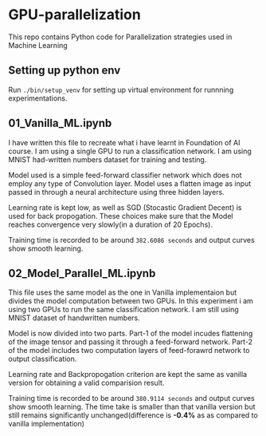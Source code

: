 # GPU-parallelization
This repo contains Python code for Parallelization strategies used in Machine Learning 

## Setting up python env
Run `./bin/setup_venv` for setting up virtual environment for runnning experimentations.  

## 01_Vanilla_ML.ipynb
I have written this file to recreate what i have learnt in Foundation of AI course. I am using a single GPU to run a classification network. I am using MNIST had-written numbers dataset for training and testing.

Model used is a simple feed-forward classifier network which does not employ any type of  Convolution layer. Model uses a flatten image as input passed in through a neural architecture using three hidden layers. 
   
Learning rate is kept low, as well as SGD (Stocastic Gradient Decent) is used for back propogation. These choices make sure that the Model reaches convergence very slowly(in a duration of 20 Epochs).

Training time is recorded to be around `382.6086 seconds` and output curves show smooth learning.

## 02_Model_Parallel_ML.ipynb
This file uses the same model as the one in Vanilla implementaion but divides the model computation between two GPUs. In this experiment i am using two GPUs to run the same classification network. I am still using MNIST dataset of handwritten numbers.

Model is now divided into two parts. Part-1 of the model incudes flattening of the image tensor and passing it through a feed-forward network. Part-2 of the model includes two computation layers of feed-forawrd network to output classification. 

Learning rate and Backpropogation criterion are kept the same as vanilla version for obtaining a valid comparision result. 

Training time is recorded to be around `380.9114 seconds` and output curves show smooth learning. The time take is smaller than that vanilla version but still remains significantly unchanged(difference is **-0.4%** as as compared to vanilla implementation) 

